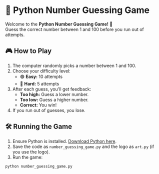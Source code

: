 # 🔢 Python Number Guessing Game

Welcome to the **Python Number Guessing Game!** 🎯  
Guess the correct number between 1 and 100 before you run out of attempts.

## 🎮 How to Play

1. The computer randomly picks a number between 1 and 100.
2. Choose your difficulty level:
   - 🟢 **Easy:** 10 attempts  
   - 🔴 **Hard:** 5 attempts  
3. After each guess, you'll get feedback:
   - **Too high:** Guess a lower number.  
   - **Too low:** Guess a higher number.  
   - **Correct:** You win!  
4. If you run out of guesses, you lose.

## 🛠️ Running the Game

1. Ensure Python is installed. [Download Python here](https://www.python.org/downloads/).
2. Save the code as `number_guessing_game.py` and the logo as `art.py` (if you use the logo).
3. Run the game:

```bash
python number_guessing_game.py
